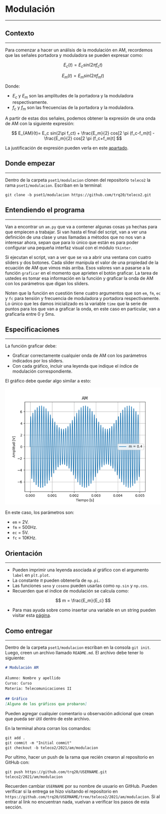 <script type="text/javascript" charset="utf-8" 
src="https://cdn.mathjax.org/mathjax/latest/MathJax.js?config=TeX-AMS-MML_HTMLorMML,
https://vincenttam.github.io/javascripts/MathJaxLocal.js"></script>

# Modulación
---

## Contexto
---

Para comenzar a hacer un análisis de la modulación en AM, recordemos que las señales portadora y moduladora se pueden expresar como:

$$
E_c(t)= E_c sin(2\pi f_ct)
$$

$$
E_m(t)=E_m sin(2\pi f_mt)
$$

Donde:
- $E_c$ y $E_m$ son las amplitudes de la portadora y la moduladora respectivamente.
- $f_c$ y $f_m$ son las frecuencias de la portadora y la moduladora.

A partir de estas dos señales, podemos obtener la expresión de una onda de AM con la siguiente expresión:

$$
E_{AM}(t)= E_c sin(2\pi f_ct) + \frac{E_m}{2} cos[2 \pi (f_c-f_m)t] - \frac{E_m}{2} cos[2 \pi (f_c+f_m)t]
$$

La justificación de expresión pueden verla en este [apartado](../am-formula.md).

## Donde empezar
---
Dentro de la carpeta `pset1/modulacion` clonen del repositorio `teleco2` la rama `pset1/modulacion`. Escriban en la terminal:

```
git clone -b pset1/modulacion https://github.com/trq20/teleco2.git
```

## Entendiendo el programa
---
Van a encontrar un `am.py` que va a contener algunas cosas ya hechas para que empiecen a trabajar. Si van hasta el final del script, van a ver una definición de una clase y unas llamadas a métodos que no nos van a interesar ahora, sepan que para lo único que están es para poder configurar una pequeña interfaz visual con el módulo `tkinter`. 

Si ejecutan el script, van a ver que se va a abrir una ventana con cuatro sliders y dos botones. Cada slider manipula el valor de una propiedad de la ecuación de AM que vimos más arriba. Esos valores van a pasarse a la función `graficar` en el momento que aprieten el botón graficar. La tarea de ustedes es tomar esa información en la función y graficar la onda de AM con los parámetros que digan los sliders.

Noten que la función en cuestión tiene cuatro argumentos que son `em`, `fm`, `ec` y `fc` para tensión y frecuencia de moduladora y portadora respectivamente. Lo único que les damos inicializado es la variable `time` que la serie de puntos para los que van a graficar la onda, en este caso en particular, van a graficarla entre 0 y 5ms.

## Especificaciones
---
La función graficar debe:
- Graficar correctamente cualquier onda de AM con los parámetros indicados por los sliders.
- Con cada gráfico, incluir una leyenda que indique el índice de modulación correspondiente.  

El gráfico debe quedar algo similar a esto:

![](ejemplo.png)

En este caso, los parámetros son:
- `em` = 2V.
- `fm` = 500Hz.
- `ec` = 5V.
- `fc` = 10KHz.

## Orientación
---
- Pueden imprimir una leyenda asociada al gráfico con el argumento `label` en `plt.plot`.
- La constante $\pi$ pueden obtenerla de `np.pi`.
- Las funciones `seno` y `coseno` pueden usarlas como `np.sin` y `np.cos`.
- Recuerden que el índice de modulación se calcula como:
 
$$
m = \frac{E_m}{E_c}
$$

- Para mas ayuda sobre como insertar una variable en un string pueden visitar esta [página](https://www.w3schools.com/python/ref_string_format.asp).

## Como entregar
---
Dentro de la carpeta `pset1/modulacion` escriban en la consola `git init`. Luego, creen un archivo llamado `README.md`. El archivo debe tener lo siguiente:

```markdown
# Modulación AM

Alumno: Nombre y apellido
Curso: Curso
Materia: Telecomunicaciones II

## Gráfico
[Alguno de los gráficos que probaron]
```

Pueden agregar cualquier comentario u observación adicional que crean que pueda ser útil dentro de este archivo.

En la terminal ahora corran los comandos:

```
git add .
git commit -m "Initial commit"
git checkout -b teleco2/2021/am/modulacion
```

Por ultimo, hacer un push de la rama que recién crearon al repositorio en GitHub con:

```
git push https://github.com/trq20/USERNAME.git teleco2/2021/am/modulacion
```

Recuerden cambiar `USERNAME` por su nombre de usuario en GitHub. Pueden verificar si la entrega se hizo visitando el repositorio en `https://github.com/trq20/USERNAME/tree/teleco2/2021/am/modulacion`. Si al entrar al link no encuentran nada, vuelvan a verificar los pasos de esta sección.